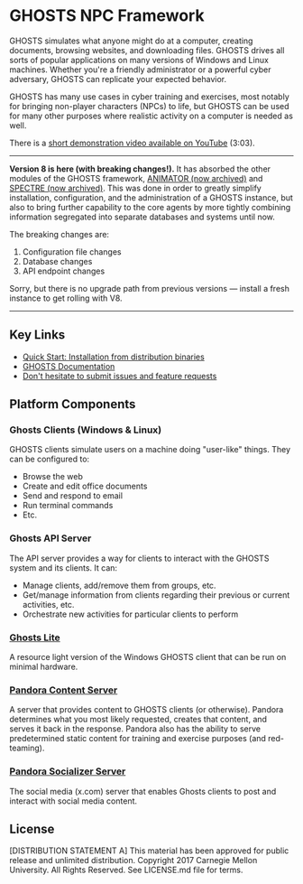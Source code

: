 # GHOSTS NPC Framework

GHOSTS simulates what anyone might do at a computer, creating documents, browsing websites, and downloading files. GHOSTS drives all sorts of popular applications on many versions of Windows and Linux machines. Whether you're a friendly administrator or a powerful cyber adversary, GHOSTS can replicate your expected behavior.

GHOSTS has many use cases in cyber training and exercises, most notably for bringing non-player characters (NPCs) to life, but GHOSTS can be used for many other purposes where realistic activity on a computer is needed as well.

There is a [short demonstration video available on YouTube](https://www.youtube.com/watch?v=EkwK-cqwjjA) (3:03).

---

**Version 8 is here (with breaking changes!).** It has absorbed the other modules of the GHOSTS framework, [ANIMATOR (now archived)](https://github.com/cmu-sei/GHOSTS-ANIMATOR) and [SPECTRE (now archived)](https://github.com/cmu-sei/GHOSTS-SPECTRE). This was done in order to greatly simplify installation, configuration, and the administration of a GHOSTS instance, but also to bring further capability to the core agents by more tightly combining information segregated into separate databases and systems until now.

The breaking changes are:

1. Configuration file changes
2. Database changes
3. API endpoint changes

Sorry, but there is no upgrade path from previous versions — install a fresh instance to get rolling with V8.

---

## Key Links

- [Quick Start: Installation from distribution binaries](https://cmu-sei.github.io/GHOSTS/quickstart/)
- [GHOSTS Documentation](https://cmu-sei.github.io/GHOSTS/)
- [Don't hesitate to submit issues and feature requests](https://github.com/cmu-sei/GHOSTS/issues)

## Platform Components

### Ghosts Clients (Windows & Linux)

GHOSTS clients simulate users on a machine doing "user-like" things. They can be configured to:

- Browse the web
- Create and edit office documents
- Send and respond to email
- Run terminal commands
- Etc.

### Ghosts API Server

The API server provides a way for clients to interact with the GHOSTS system and its clients. It can:

- Manage clients, add/remove them from groups, etc.
- Get/manage information from clients regarding their previous or current activities, etc.
- Orchestrate new activities for particular clients to perform

### [Ghosts Lite](src/Ghosts.Client.Lite/)

A resource light version of the Windows GHOSTS client that can be run on minimal hardware.

### [Pandora Content Server](src/ghosts.pandora/)

A server that provides content to GHOSTS clients (or otherwise). Pandora determines what you most likely requested, creates that content, and serves it back in the response. Pandora also has the ability to serve predetermined static content for training and exercise purposes (and red-teaming).

### [Pandora Socializer Server](src/ghosts.pandora.socializer/)

The social media (x.com) server that enables Ghosts clients to post and interact with social media content.

## License

[DISTRIBUTION STATEMENT A] This material has been approved for public release and unlimited distribution.
Copyright 2017 Carnegie Mellon University. All Rights Reserved. See LICENSE.md file for terms.
